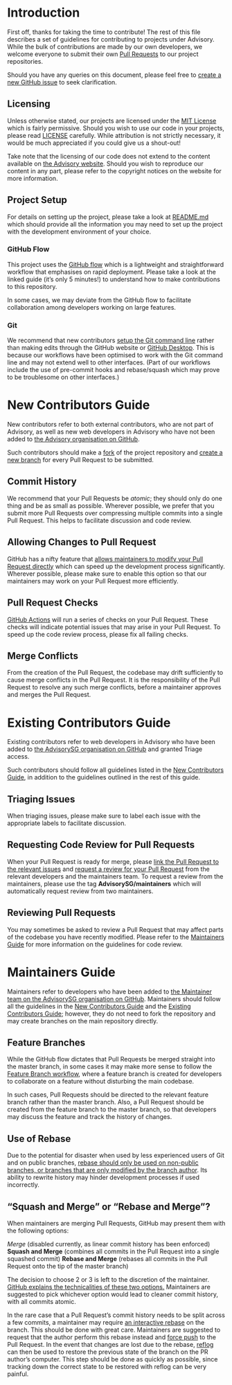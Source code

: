 # Introduction

First off, thanks for taking the time to contribute! The rest of this file describes a set of guidelines for contributing to projects under Advisory. While the bulk of contributions are made by our own developers, we welcome everyone to submit their own [Pull Requests](https://help.github.com/en/github/collaborating-with-issues-and-pull-requests/about-pull-requests) to our project repositories.

Should you have any queries on this document, please feel free to [create a new GitHub issue](https://github.com/AdvisorySG/dawn-advisory-theme/issues/new) to seek clarification.

## Licensing

Unless otherwise stated, our projects are licensed under the [MIT License](https://choosealicense.com/licenses/mit/) which is fairly permissive. Should you wish to use our code in your projects, please read [LICENSE](https://github.com/AdvisorySG/dawn-advisory-theme/blob/master/LICENSE) carefully. While attribution is not strictly necessary, it would be much appreciated if you could give us a shout-out!

Take note that the licensing of our code does not extend to the content available on [the Advisory website](https://advisory.sg/). Should you wish to reproduce our content in any part, please refer to the copyright notices on the website for more information.

## Project Setup

For details on setting up the project, please take a look at [README.md](https://github.com/AdvisorySG/dawn-advisory-theme/blob/master/README.md) which should provide all the information you may need to set up the project with the development environment of your choice.

### GitHub Flow

This project uses the [GitHub flow](https://guides.github.com/introduction/flow/) which is a lightweight and straightforward workflow that emphasises on rapid deployment. Please take a look at the linked guide (it’s only 5 minutes!) to understand how to make contributions to this repository.

In some cases, we may deviate from the GitHub flow to facilitate collaboration among developers working on large features.

### Git

We recommend that new contributors [setup the Git command line](https://help.github.com/en/github/getting-started-with-github/set-up-git) rather than making edits through the GitHub website or [GitHub Desktop](https://desktop.github.com/). This is because our workflows have been optimised to work with the Git command line and may not extend well to other interfaces. (Part of our workflows include the use of pre-commit hooks and rebase/squash which may prove to be troublesome on other interfaces.)

# New Contributors Guide

New contributors refer to both external contributors, who are not part of Advisory, as well as new web developers in Advisory who have not been added to [the Advisory organisation on GitHub](https://github.com/AdvisorySG).

Such contributors should make a [fork](https://guides.github.com/activities/forking/) of the project repository and [create a new branch](https://git-scm.com/book/en/v2/Git-Branching-Basic-Branching-and-Merging) for every Pull Request to be submitted.

## Commit History

We recommend that your Pull Requests be _atomic_; they should only do one thing and be as small as possible. Wherever possible, we prefer that you submit more Pull Requests over compressing multiple commits into a single Pull Request. This helps to facilitate discussion and code review.

## Allowing Changes to Pull Request

GitHub has a nifty feature that [allows maintainers to modify your Pull Request directly](https://help.github.com/en/github/collaborating-with-issues-and-pull-requests/allowing-changes-to-a-pull-request-branch-created-from-a-fork) which can speed up the development process significantly. Wherever possible, please make sure to enable this option so that our maintainers may work on your Pull Request more efficiently.

## Pull Request Checks

[GitHub Actions](https://github.com/features/actions) will run a series of checks on your Pull Request. These checks will indicate potential issues that may arise in your Pull Request. To speed up the code review process, please fix all failing checks.

## Merge Conflicts

From the creation of the Pull Request, the codebase may drift sufficiently to cause merge conflicts in the Pull Request. It is the responsibility of the Pull Request to resolve any such merge conflicts, before a maintainer approves and merges the Pull Request.

# Existing Contributors Guide

Existing contributors refer to web developers in Advisory who have been added to [the AdvisorySG organisation on GitHub](https://github.com/AdvisorySG) and granted Triage access.

Such contributors should follow all guidelines listed in the [New Contributors Guide](#new-contributors-guide), in addition to the guidelines outlined in the rest of this guide.

## Triaging Issues

When triaging issues, please make sure to label each issue with the appropriate labels to facilitate discussion.

## Requesting Code Review for Pull Requests

When your Pull Request is ready for merge, please [link the Pull Request to the relevant issues](https://help.github.com/en/github/managing-your-work-on-github/linking-a-pull-request-to-an-issue) and [request a review for your Pull Request](https://help.github.com/en/github/collaborating-with-issues-and-pull-requests/requesting-a-pull-request-review) from the relevant developers and the maintainers team. To request a review from the maintainers, please use the tag **AdvisorySG/maintainers** which will automatically request review from two maintainers.

## Reviewing Pull Requests

You may sometimes be asked to review a Pull Request that may affect parts of the codebase you have recently modified. Please refer to the [Maintainers Guide](#maintainers_guide) for more information on the guidelines for code review.

# Maintainers Guide

Maintainers refer to developers who have been added to [the Maintainer team on the AdvisorySG organisation on GitHub](https://github.com/orgs/AdvisorySG/teams/maintainers). Maintainers should follow all the guidelines in the [New Contributors Guide](#new-contributors-guide) and the [Existing Contributors Guide](#existing-contributors-guide); however, they do not need to fork the repository and may create branches on the main repository directly.

## Feature Branches

While the GitHub flow dictates that Pull Requests be merged straight into the master branch, in some cases it may make more sense to follow the [Feature Branch workflow](https://www.atlassian.com/git/tutorials/comparing-workflows/feature-branch-workflow), where a feature branch is created for developers to collaborate on a feature without disturbing the main codebase.

In such cases, Pull Requests should be directed to the relevant feature branch rather than the master branch. Also, a Pull Request should be created from the feature branch to the master branch, so that developers may discuss the feature and track the history of changes.

## Use of Rebase

Due to the potential for disaster when used by less experienced users of Git and on public branches, [rebase should only be used on non-public branches, or branches that are only modified by the branch author](https://www.atlassian.com/git/tutorials/merging-vs-rebasing#the-golden-rule-of-rebasing). Its ability to rewrite history may hinder development processes if used incorrectly.

## “Squash and Merge” or “Rebase and Merge”?

When maintainers are merging Pull Requests, GitHub may present them with the following options:

_Merge_ (disabled currently, as linear commit history has been enforced)
**Squash and Merge** (combines all commits in the Pull Request into a single squashed commit)
**Rebase and Merge** (rebases all commits in the Pull Request onto the tip of the master branch)

The decision to choose 2 or 3 is left to the discretion of the maintainer. [GitHub explains the technicalities of these two options.](https://help.github.com/en/github/collaborating-with-issues-and-pull-requests/about-pull-request-merges) Maintainers are suggested to pick whichever option would lead to cleaner commit history, with all commits atomic.

In the rare case that a Pull Request’s commit history needs to be split across a few commits, a maintainer may require [an interactive rebase](https://git-scm.com/book/en/v2/Git-Tools-Rewriting-History) on the branch. This should be done with great care. Maintainers are suggested to request that the author perform this rebase instead and [force push](https://git-scm.com/docs/git-push#Documentation/git-push.txt---force) to the Pull Request. In the event that changes are lost due to the rebase, [reflog](https://git-scm.com/docs/git-reflog) can then be used to restore the previous state of the branch on the PR author’s computer. This step should be done as quickly as possible, since tracking down the correct state to be restored with reflog can be very painful.

